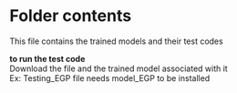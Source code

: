# Folder contents  
This file contains the trained models and their test codes  


**to run the test code**  
Download the file and the trained model associated with it  
Ex: Testing_EGP file needs model_EGP to be installed 

